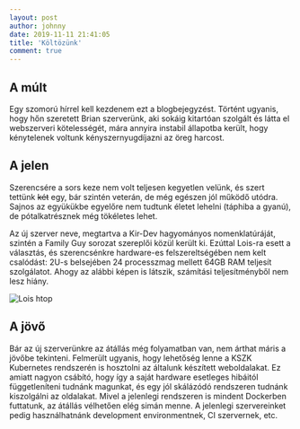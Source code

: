 ```yaml
---
layout: post
author: johnny
date: 2019-11-11 21:41:05
title: 'Költözünk'
comment: true
---
```


## A múlt

Egy szomorú hírrel kell kezdenem ezt a blogbejegyzést. Történt ugyanis, hogy hőn szeretett Brian szerverünk, aki sokáig kitartóan szolgált és látta el webszerveri kötelességét, mára annyira instabil állapotba került, hogy kénytelenek voltunk kényszernyugdíjazni az öreg harcost.

## A jelen

Szerencsére a sors keze nem volt teljesen kegyetlen velünk, és szert tettünk ~~két~~ egy, bár szintén veterán, de még egészen jól működő utódra. Sajnos az együkükbe egyelőre nem tudtunk életet lehelni (táphiba a gyanú), de pótalkatrésznek még tökéletes lehet.

Az új szerver neve, megtartva a Kir-Dev hagyományos nomenklatúráját, szintén a Family Guy sorozat szereplői közül került ki. Ezúttal Lois-ra esett a választás, és szerencsénkre hardware-es felszereltségében nem kelt csalódást: 2U-s belsejében 24 processzmag mellett 64GB RAM teljesít szolgálatot. Ahogy az alábbi képen is látszik, számítási teljesítményből nem lesz hiány.

![Lois htop](/img/lois_htop.png)

## A jövő

Bár az új szerverünkre az átállás még folyamatban van, nem árthat máris a jövőbe tekinteni. Felmerült ugyanis, hogy lehetőség lenne a KSZK Kubernetes rendszerén is hosztolni az általunk készített weboldalakat. Ez amiatt nagyon csábító, hogy így a saját hardware esetleges hibáitól függetleníteni tudnánk magunkat, és egy jól skálázódó rendszeren tudnánk kiszolgálni az oldalakat. Mivel a jelenlegi rendszeren is mindent Dockerben futtatunk, az átállás vélhetően elég simán menne. A jelenlegi szervereinket pedig használhatnánk development environmentnek, CI szervernek, etc.
